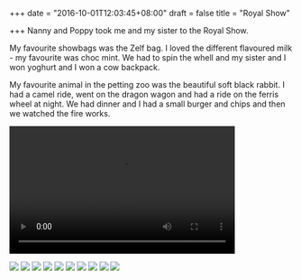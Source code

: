 +++
date = "2016-10-01T12:03:45+08:00"
draft = false
title = "Royal Show"

+++
Nanny and Poppy took me and my sister to the Royal Show.

My favourite showbags was the Zelf bag. I loved the different flavoured milk - my favourite was choc mint. We had to spin the whell and my sister and I won yoghurt and I won a cow backpack.

My favourite animal in the petting zoo was the beautiful soft black rabbit. I had a camel ride, went on the dragon wagon and had a ride on the ferris wheel at night. We had dinner and I had a small burger and chips and then we watched the fire works.

<video controls="controls" width="400" height="226" name="Dragon Wagon" src="http://www.allaboutolivia.site/dragon_wagon.mp4"></video>

![](ferris_wheel.JPG)
![](beetle_ride.JPG)
![](bumper_cars.JPG)
![](camel_ride.JPG)
![](teacup_ride.JPG )
![](climbing.JPG)
![](rope_bridge.JPG)
![](tractor.JPG)
![](pastry.JPG)
![](tattoo.JPG)
